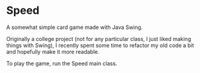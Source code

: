 # Speed
A somewhat simple card game made with Java Swing.

Originally a college project (not for any particular class, I just liked making things with Swing), I recently spent some time to refactor my old code a bit and hopefully make it more readable.


To play the game, run the Speed main class. 
